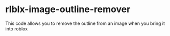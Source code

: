 # rlblx-image-outline-remover
This code allows you to remove the outline from an image when you bring it into roblox
